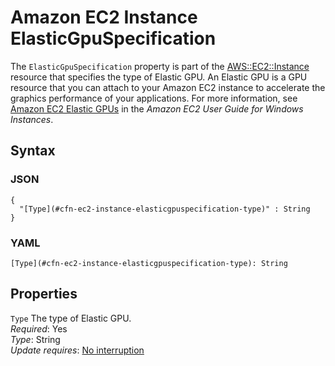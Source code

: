 # Amazon EC2 Instance ElasticGpuSpecification<a name="aws-properties-ec2-instance-elasticgpuspecification"></a>

The `ElasticGpuSpecification` property is part of the [AWS::EC2::Instance](aws-properties-ec2-instance.md) resource that specifies the type of Elastic GPU\. An Elastic GPU is a GPU resource that you can attach to your Amazon EC2 instance to accelerate the graphics performance of your applications\. For more information, see [Amazon EC2 Elastic GPUs](https://docs.aws.amazon.com/AWSEC2/latest/WindowsGuide/elastic-gpus.html) in the *Amazon EC2 User Guide for Windows Instances*\.

## Syntax<a name="w2922ab1c21c10c96c53c36b5"></a>

### JSON<a name="aws-properties-ec2-instance-elasticgpuspecification.json"></a>

```
{
  "[Type](#cfn-ec2-instance-elasticgpuspecification-type)" : String
}
```

### YAML<a name="aws-properties-ec2-instance-elasticgpuspecification.yaml"></a>

```
[Type](#cfn-ec2-instance-elasticgpuspecification-type): String
```

## Properties<a name="w2922ab1c21c10c96c53c36b7"></a>

`Type`  <a name="cfn-ec2-instance-elasticgpuspecification-type"></a>
The type of Elastic GPU\.  
*Required*: Yes  
*Type*: String  
*Update requires*: [No interruption](using-cfn-updating-stacks-update-behaviors.md#update-no-interrupt)